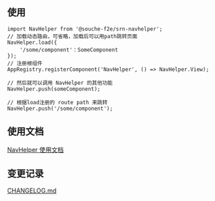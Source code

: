 

## 使用

```
import NavHelper from '@souche-f2e/srn-navhelper';
// 加载动态路由，可省略，加载后可以用path跳转页面
NavHelper.load({
    '/some/component'：SomeComponent
});
// 注册根组件
AppRegistry.registerComponent('NavHelper', () => NavHelper.View);

// 然后就可以调用 NavHelper 的其他功能
NavHelper.push(someComponent);

// 根据load注册的 route path 来跳转
NavHelper.push('/some/component');
```

## 使用文档

[NavHelper 使用文档](http://fedoc.sqaproxy.souche.com/#/rn/develop/dev_3)

## 变更记录

[CHANGELOG.md](./CHANGELOG.md)
